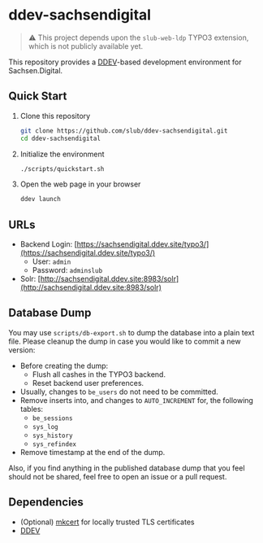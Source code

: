 # ddev-sachsendigital

> :warning: This project depends upon the `slub-web-ldp` TYPO3 extension, which is not publicly available yet.

This repository provides a [DDEV](https://ddev.readthedocs.io/)-based development environment for Sachsen.Digital.

## Quick Start

1. Clone this repository
   ```bash
   git clone https://github.com/slub/ddev-sachsendigital.git
   cd ddev-sachsendigital
   ```

1. Initialize the environment
   ```bash
   ./scripts/quickstart.sh
   ```

1. Open the web page in your browser
   ```bash
   ddev launch
   ```

## URLs

- Backend Login: [https://sachsendigital.ddev.site/typo3/](https://sachsendigital.ddev.site/typo3/)
   - User: `admin`
   - Password: `adminslub`
- Solr: [http://sachsendigital.ddev.site:8983/solr](http://sachsendigital.ddev.site:8983/solr)

## Database Dump

You may use `scripts/db-export.sh` to dump the database into a plain text file. Please cleanup the dump in case you would like to commit a new version:

- Before creating the dump:
  - Flush all cashes in the TYPO3 backend.
  - Reset backend user preferences.
- Usually, changes to `be_users` do not need to be committed.
- Remove inserts into, and changes to `AUTO_INCREMENT` for, the following tables:
  - `be_sessions`
  - `sys_log`
  - `sys_history`
  - `sys_refindex`
- Remove timestamp at the end of the dump.

Also, if you find anything in the published database dump that you feel should not be shared, feel free to open an issue or a pull request.

## Dependencies

- (Optional) [mkcert](https://github.com/FiloSottile/mkcert) for locally trusted TLS certificates
- [DDEV](https://sachsendigital.ddev.site)
